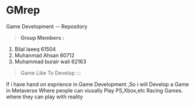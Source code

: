 # GMrep
Game Development -- Repository  



>**Group Members :**

1.  Bilal laeeq                   61504        
2.  Muhanmad Ahsan               60712        
3.  Muhammad burair wali         62163        



 
>Game Like To Develop ::: 

If i have hand on exprience in Game Development ,So i will Develop a Game in Metaverse Where people can viusally Play PS,Xbox,etc Racing Games.
where they can play with reality 

